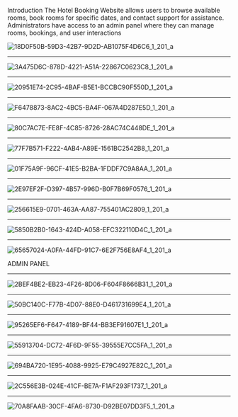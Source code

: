 Introduction
The Hotel Booking Website allows users to browse available rooms, book rooms for specific dates, and contact support for assistance. 
Administrators have access to an admin panel where they can manage rooms, bookings, and user interactions

![18D0F50B-59D3-42B7-9D2D-AB1075F4D6C6_1_201_a](https://github.com/StylianosNikopoulos/Hotel-Laravel/assets/59256689/1641a043-555a-425c-9a58-b3fb4235313b)

--------------------------------------------------------------------------
![3A475D6C-878D-4221-A51A-22867C0623C8_1_201_a](https://github.com/StylianosNikopoulos/Hotel-Laravel/assets/59256689/1d23372d-a779-4081-b7cf-0582c6649623)

--------------------------------------------------------------------------

![20951E74-2C95-4BAF-B5E1-BCCBC90F550D_1_201_a](https://github.com/StylianosNikopoulos/Hotel-Laravel/assets/59256689/18f584fb-3421-46ee-953c-d94d3fb84e05)

--------------------------------------------------------------------------

![F6478873-8AC2-4BC5-BA4F-067A4D287E5D_1_201_a](https://github.com/StylianosNikopoulos/Hotel-Laravel/assets/59256689/81240a80-92ea-4994-93f7-353f396e8aa4)

--------------------------------------------------------------------------

![80C7AC7E-FE8F-4C85-8726-28AC74C448DE_1_201_a](https://github.com/StylianosNikopoulos/Hotel-Laravel/assets/59256689/52ec1759-d27a-4906-a2b7-f5b97efb0b1d)

--------------------------------------------------------------------------
![77F7B571-F222-4AB4-A89E-1561BC2542B8_1_201_a](https://github.com/StylianosNikopoulos/Hotel-Laravel/assets/59256689/b940dacc-c202-4624-8fbd-8bcda6fd3b7c)

--------------------------------------------------------------------------

![01F75A9F-96CF-41E5-B2BA-1FDDF7C9A8AA_1_201_a](https://github.com/StylianosNikopoulos/Hotel-Laravel/assets/59256689/d61add5e-dcbb-4d8a-8dcf-df94fd34220d)

--------------------------------------------------------------------------

![2E97EF2F-D397-4B57-996D-B0F7B69F0576_1_201_a](https://github.com/StylianosNikopoulos/Hotel-Laravel/assets/59256689/3ee8162f-8f2c-446b-82d5-31f94bb36643)

--------------------------------------------------------------------------

![256615E9-0701-463A-AA87-755401AC2809_1_201_a](https://github.com/StylianosNikopoulos/Hotel-Laravel/assets/59256689/0e53f348-6081-43e9-9b0d-dbd10e8df893)

--------------------------------------------------------------------------

![5850B2B0-1643-424D-A058-EFC322110D4C_1_201_a](https://github.com/StylianosNikopoulos/Hotel-Laravel/assets/59256689/f64bfc5d-ab74-4a60-8695-ac2799237993)

--------------------------------------------------------------------------

![65657024-A0FA-44FD-91C7-6E2F756E8AF4_1_201_a](https://github.com/StylianosNikopoulos/Hotel-Laravel/assets/59256689/c71e740b-9abc-4069-8863-ccfd8ce11ed6)



ADMIN PANEL


--------------------------------------------------------------------------

![2BEF4BE2-EB23-4F26-8D06-F604F8666B31_1_201_a](https://github.com/StylianosNikopoulos/Hotel-Laravel/assets/59256689/2e8e0d78-2dfb-485d-8007-fcf3f3f0f9b5)

--------------------------------------------------------------------------

![50BC140C-F77B-4D07-88E0-D461731699E4_1_201_a](https://github.com/StylianosNikopoulos/Hotel-Laravel/assets/59256689/9a1f402e-06ec-4f85-913c-99f555c0ee65)

--------------------------------------------------------------------------

![95265EF6-F647-4189-BF44-BB3EF91607E1_1_201_a](https://github.com/StylianosNikopoulos/Hotel-Laravel/assets/59256689/8a17a76a-3185-4d4f-b53a-2c508c41f970)

--------------------------------------------------------------------------

![55913704-DC72-4F6D-9F55-39555E7CC5FA_1_201_a](https://github.com/StylianosNikopoulos/Hotel-Laravel/assets/59256689/e5f19b25-8b38-4e76-b0d9-c7b60413f57f)

--------------------------------------------------------------------------

![694BA720-1E95-4088-9925-E79C4927E82C_1_201_a](https://github.com/StylianosNikopoulos/Hotel-Laravel/assets/59256689/605db303-3efd-46ef-a12b-b5464a176e2f)

--------------------------------------------------------------------------

![2C556E3B-024E-41CF-BE7A-F1AF293F1737_1_201_a](https://github.com/StylianosNikopoulos/Hotel-Laravel/assets/59256689/4ce9a082-a36e-445a-b985-6137a4f0d582)

--------------------------------------------------------------------------

![70A8FAAB-30CF-4FA6-8730-D92BE07DD3F5_1_201_a](https://github.com/StylianosNikopoulos/Hotel-Laravel/assets/59256689/255f5e88-86c0-4f15-9c93-b7b03a2fa73c)

